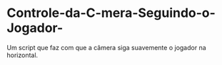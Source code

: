 # Controle-da-C-mera-Seguindo-o-Jogador-
Um script que faz com que a câmera siga suavemente o jogador na horizontal.
